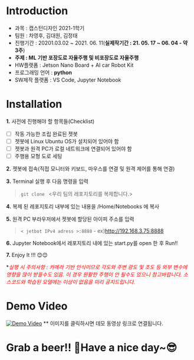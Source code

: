 # Introduction

- 과목 : 캡스턴디자인 2021-1학기
- 팀원 : 차영후, 김대원, 김정태
- 진행기간 : 20201.03.02 ~ 2021. 06. 11(**실제작기간 : 21. 05. 17 ~ 06. 04 - 약 3주**)
- **주제 : ML 기반 포장도로 자율주행 및 비포장도로 자율주행** 
- HW플랫폼 : Jetson Nano Board + AI car Robot Kit
- 프로그래밍 언어 : **python**
- SW제작 플랫폼 :  VS Code, Jupyter Notebook

# Installation
**1.**  사전에 진행해야 할 항목들(Checklist)
 - [ ] 작동 가능한 조립 완료된 젯봇 
 - [ ] 젯봇에 Linux Ubuntu OS가 설치되어 있어야 함
 - [ ] 젯봇과 원격 PC가 로컬 네트워크에 연결되어 있어야 함
 - [ ] 주행용 모형 도로 세팅
	 
**2.** 젯봇에 접속(직접 모니터와 키보드, 마우스를 연결 및 원격 제어를 통해 연결)

**3.** Terminal 실행 후  다음 명령을 입력
>`git clone `
	 <우리 팀의 레포지토리를 복제합니다.>
	 
**4.** 복제 된 레포지토리 내부에 있는 내용을 /Home/Notebooks 에 복사

**5.** 원격 PC 부라우저에서 젯봇에 할당된 아이피 주소를 입력
>	`< jetbot IPv4 adress >:8888` - ex)http://192.168.3.75:8888
	
**6.**  Jupyter Notebook에서 레포지토리 내에 있는 start.py를 open 한 후 Run!!

**7.** Enjoy It !!!  😊😊

**<span style="color:red">*실행 시 주의사항 : 카메라 기반 인식이므로 각도와 주변 광도 및 조도 등 외부 변수에 영향을 많이 받을수도 있음. 이 경우 원활한 주행이 안 될수도 있으니 참고바랍니다. 소스코드와 학습된 모델에는 이상이 없음을 미리 공지드립니다.</span>**

# Demo Video
[![Demo Video](https://i.ytimg.com/vi/Ol9oHIX2zCQ/hqdefault.jpg?sqp=-oaymwEcCPYBEIoBSFXyq4qpAw4IARUAAIhCGAFwAcABBg==&rs=AOn4CLAnUxZtlCClq-hk5NVWGXQRK3_cLA)](https://www.youtube.com/watch?v=Ol9oHIX2zCQ)
** 이미지를 클릭하시면 데모 동영상 링크로 연결됩니다.

# Grab a beer!! 🍻Have a nice day~😎
